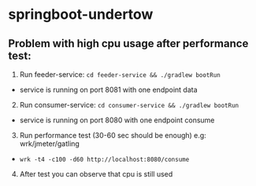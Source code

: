 # springboot-undertow

## Problem with high cpu usage after performance test:
1. Run feeder-service: ```cd feeder-service && ./gradlew bootRun```
  - service is running on port 8081 with one endpoint data
2. Run consumer-service: ```cd consumer-service && ./gradlew bootRun```
  - service is running on port 8080 with one endpoint consume
3. Run performance test (30-60 sec should be enough) e.g: wrk/jmeter/gatling
  - ```wrk -t4 -c100 -d60 http://localhost:8080/consume```
4. After test you can observe that cpu is still used
